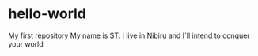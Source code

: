 # hello-world
My first repository
My name is ST. I live in Nibiru and I`ll intend to conquer your world

